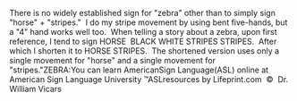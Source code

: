 There is no widely established sign for "zebra" other than to simply sign 
  "horse" + "stripes."  I do my stripe movement by using bent five-hands, 
  but a "4" hand works well too.  When telling a story about a zebra, upon 
  first reference, I tend to sign HORSE  BLACK WHITE STRIPES STRIPES.  
  After which I shorten it to HORSE STRIPES.  The shortened version uses 
  only a single movement for "horse" and a single movement for "stripes."ZEBRA:You can learn AmericanSign 
		Language(ASL) online at American Sign Language University ™ASLresources 
		by Lifeprint.com  ©  Dr. William Vicars